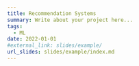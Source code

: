 ```yaml
---
title: Recommendation Systems
summary: Write about your project here...
tags:
  - ML
date: 2022-01-01
#external_link: slides/example/
url_slides: slides/example/index.md
---
```

